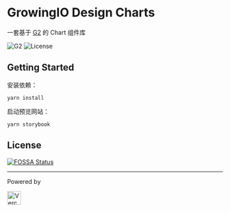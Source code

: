 # GrowingIO Design Charts

一套基于 [G2](https://g2.antv.vision/zh) 的 Chart 组件库

![G2](https://g2.antv.vision/zh)
![License](https://img.shields.io/github/license/growingio/gio-design)

## Getting Started

安装依赖：

```
yarn install
```

启动预览网站：

```
yarn storybook
```

## License

[![FOSSA Status](https://app.fossa.com/api/projects/git%2Bgithub.com%2Fgrowingio%2Fgio-design.svg?type=large)](https://app.fossa.com/projects/git%2Bgithub.com%2Fgrowingio%2Fgio-design?ref=badge_large)

---

Powered by

<p>
  <a href="https://gio-design-charts.vercel.app/?path=/story/charts-dashboard--dashboard" target="_blank"><img src="./assets/vercel.svg" alt="Vercel Inc." height=32 /></a>
</p>
